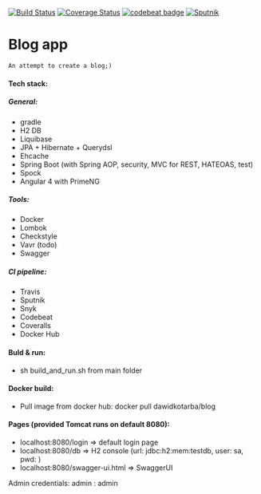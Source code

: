 [![Build Status](https://travis-ci.org/dawidkotarba/blog.svg?branch=master)](https://travis-ci.org/dawidkotarba/blog) [![Coverage Status](https://coveralls.io/repos/github/dawidkotarba/blog/badge.svg?branch=master)](https://coveralls.io/github/dawidkotarba/blog?branch=master)
[![codebeat badge](https://codebeat.co/badges/f338bb0c-2160-4829-b2b5-3f202053f3fd)](https://codebeat.co/projects/github-com-dawidkotarba-blog-master)
[![Sputnik](https://sputnik.ci/conf/badge)](https://sputnik.ci/app#/builds/dawidkotarba/blog)

# Blog app
    An attempt to create a blog;)

#### Tech stack:
##### General:
- gradle
- H2 DB
- Liquibase
- JPA + Hibernate + Querydsl
- Ehcache
- Spring Boot (with Spring AOP, security, MVC for REST, HATEOAS, test)
- Spock
- Angular 4 with PrimeNG

##### Tools:
- Docker
- Lombok
- Checkstyle
- Vavr (todo)
- Swagger

##### CI pipeline:
- Travis
- Sputnik
- Snyk
- Codebeat
- Coveralls
- Docker Hub

#### Buld & run:
- sh build_and_run.sh from main folder

#### Docker build:
- Pull image from docker hub: docker pull dawidkotarba/blog

#### Pages (provided Tomcat runs on default 8080):
- localhost:8080/login => default login page
- localhost:8080/db => H2 console (url: jdbc:h2:mem:testdb, user: sa, pwd: <blank>)
- localhost:8080/swagger-ui.html => SwaggerUI

Admin credentials: admin : admin
